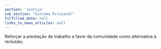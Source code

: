 ```yaml
---
section: 'Justiça'
sub_section: "Sistema Prisional"
fulfilled_date: null
links_to_news_articles: null
---
```


Reforçar a prestação de trabalho a favor da comunidade como alternativa à reclusão;